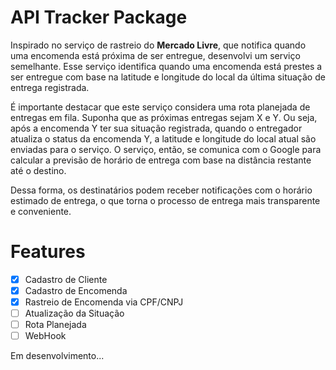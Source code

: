 # API Tracker Package


Inspirado no serviço de rastreio do **Mercado Livre**, que notifica quando uma encomenda está próxima de ser entregue, desenvolvi um serviço semelhante. Esse serviço identifica quando uma encomenda está prestes a ser entregue com base na latitude e longitude do local da última situação de entrega registrada.

É importante destacar que este serviço considera uma rota planejada de entregas em fila. Suponha que as próximas entregas sejam X e Y. Ou seja, após a encomenda Y ter sua situação registrada, quando o entregador atualiza o status da encomenda Y, a latitude e longitude do local atual são enviadas para o serviço. O serviço, então, se comunica com o Google para calcular a previsão de horário de entrega com base na distância restante até o destino.

Dessa forma, os destinatários podem receber notificações com o horário estimado de entrega, o que torna o processo de entrega mais transparente e conveniente.


# Features

- [x] Cadastro de Cliente
- [x] Cadastro de Encomenda
- [x] Rastreio de Encomenda via CPF/CNPJ
- [ ] Atualização da Situação
- [ ] Rota Planejada
- [ ] WebHook

Em desenvolvimento...